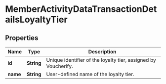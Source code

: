 

# MemberActivityDataTransactionDetailsLoyaltyTier


## Properties

| Name | Type | Description |
|------------ | ------------- | ------------- |
|**id** | **String** | Unique identifier of the loyalty tier, assigned by Voucherify. |
|**name** | **String** | User-defined name of the loyalty tier. |



